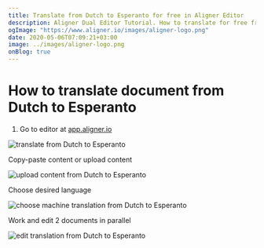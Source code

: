 ```yaml
---
title: Translate from Dutch to Esperanto for free in Aligner Editor
description: Aligner Dual Editor Tutorial. How to translate for free from Dutch to Esperanto. Aligner is multilingual document management platform. 
ogImage: "https://www.aligner.io/images/aligner-logo.png"
date: 2020-05-06T07:09:21+03:00
image: ../images/aligner-logo.png
onBlog: true
---
```


# How to translate document from Dutch to Esperanto

1. Go to editor at [app.aligner.io](https://app.aligner.io "Aligner App web page")

![translate from Dutch to Esperanto](../aligner-blank-editor.png "translate from Dutch to Esperanto")

Copy-paste content or upload content

![upload content from Dutch to Esperanto](../aligner-uploaded-document.png "upload content from Dutch to Esperanto")

Choose desired language

![choose machine translation from Dutch to Esperanto](../aligner-language-dropdown.png "choose machine translation from Dutch to Esperanto")

Work and edit 2 documents in parallel

![edit translation from Dutch to Esperanto](../aligner-double-sitded-editor.png "edit translation from Dutch to Esperanto")


